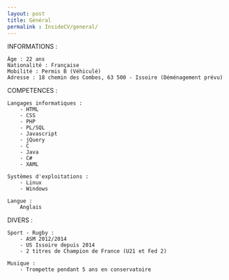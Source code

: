 ```yaml
---
layout: post
title: Général
permalink : InsideCV/general/
---
```


INFORMATIONS :

    Âge : 22 ans
    Nationalité : Française
    Mobilité : Permis B (Véhiculé)
    Adresse : 18 chemin des Combes, 63 500 - Issoire (Déménagement prévu)


COMPETENCES :

    Langages informatiques :
        - HTML
        - CSS
        - PHP
        - PL/SQL
        - Javascript
        - jQuery
        - C
        - Java
        - C#
        - XAML

    Systèmes d'exploitations :
        - Linux
        - Windows

    Langue : 
        Anglais


DIVERS :

    Sport - Rugby :
        - ASM 2012/2014
        - US Issoire depuis 2014
        - 2 titres de Champion de France (U21 et Fed 2)

    Musique :
        - Trompette pendant 5 ans en conservatoire